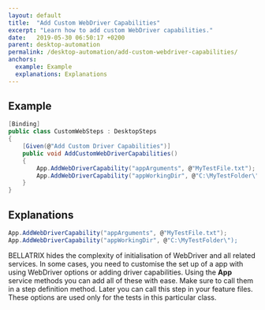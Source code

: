 ```yaml
---
layout: default
title:  "Add Custom WebDriver Capabilities"
excerpt: "Learn how to add custom WebDriver capabilities."
date:   2019-05-30 06:50:17 +0200
parent: desktop-automation
permalink: /desktop-automation/add-custom-webdriver-capabilities/
anchors:
  example: Example
  explanations: Explanations
---
```

Example
-------
```csharp
[Binding]
public class CustomWebSteps : DesktopSteps
{
    [Given(@"Add Custom Driver Capabilities")]
    public void AddCustomWebDriverCapabilities()
    {
        App.AddWebDriverCapability("appArguments", @"MyTestFile.txt");
        App.AddWebDriverCapability("appWorkingDir", @"C:\MyTestFolder\");
    }
}
```

Explanations
------------
```csharp
App.AddWebDriverCapability("appArguments", @"MyTestFile.txt");
App.AddWebDriverCapability("appWorkingDir", @"C:\MyTestFolder\");
```
BELLATRIX hides the complexity of initialisation of WebDriver and all related services. In some cases, you need to customise the set up of a app with using WebDriver options or adding driver capabilities. Using the **App** service methods you can add all of these with ease. Make sure to call them in a step definition method. Later you can call this step in your feature files. These options are used only for the tests in this particular class.